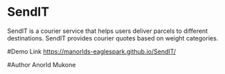 # SendIT
SendIT is a courier service that helps users deliver parcels to different destinations. SendIT provides courier quotes based on weight categories.

#Demo Link
https://manorlds-eaglespark.github.io/SendIT/


#Author
Anorld Mukone
